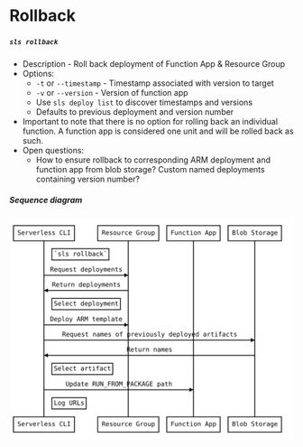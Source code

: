 # Rollback

##### `sls rollback`
- Description - Roll back deployment of Function App & Resource Group
- Options:
  - `-t` or `--timestamp` - Timestamp associated with version to target
  - `-v` or `--version` - Version of function app
  - Use `sls deploy list` to discover timestamps and versions
  - Defaults to previous deployment and version number
- Important to note that there is no option for rolling back an individual function. A function app is considered one unit and will be rolled back as such.
- Open questions:
  - How to ensure rollback to corresponding ARM deployment and function app from blob storage? Custom named deployments containing version number?

##### Sequence diagram

![Alt text](./sequenceDiagrams/rollback.svg)
